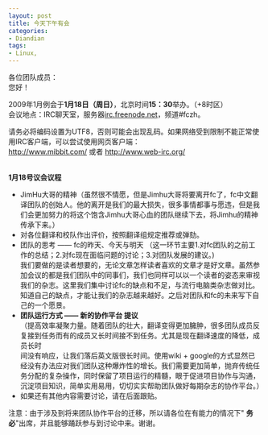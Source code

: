 ```yaml
---
layout: post
title: 今天下午有会
categories:
- Diandian
tags:
- Linux, 
---
```

各位团队成员：
<br />您好！
<br />
<p>2009年1月例会于<strong>1月18日（周日）</strong>，北京时间<strong>15：30</strong>举办。（+8时区） <br />会议地点：IRC聊天室，服务器<a target="_blank" href="http://irc.freenode.net/">irc.freenode.net</a>，频道#fczh。</p>
<p>请务必将编码设置为UTF8，否则可能会出现乱码。如果网络受到限制不能正常使用IRC客户端，可以尝试使用网页客户端： <br /><a target="_blank" href="http://www.mibbit.com/">http://www.mibbit.com/</a> 或者 <a target="_blank" href="http://www.web-irc.org/">http://www.web-irc.org/</a></p>
<strong><br />1月18号议会议程 </strong>
<br />
<ul>
 <li>JimHu大哥的精神（虽然很不情愿，但是Jimhu大哥将要离开fc了，fc中文翻译团队的创始人。他的离开是我们的最大损失，很多事情都事与愿违，但是我们会更加努力的将这个饱含Jimhu大哥心血的团队继续下去，将Jimhu的精神传承下来。）</li>
 <li>对各位翻译和校队作出评价，按照翻译组规定推荐或弹劾。</li>
 <li>团队的思考 —— fc的昨天、今天与明天 （这一环节主要1.对fc团队的之前工作的总结；2.对fc现在面临问题的讨论；3.对团队发展的建议。) <br /> 我们要做的是读者想要的，无论文章怎样读者喜欢的文章才是好文章。虽然参加会议的都是我们团队中的同事们，我们也同样可以以一个读者的姿态来审视我们的杂志。这里我们集中讨论fc的缺点和不足，与流行电脑类杂志做对比。知道自己的缺点，才能让我们的杂志越来越好。之后对团队和fc的未来写下自己的一个愿景。</li>
 <li><strong>团队运行方式 —— 新的协作平台 提议 </strong><br /> （提高效率凝聚力量。随着团队的壮大，翻译变得更加臃肿，很多团队成员反复接到任务而有的成员又长时间接不到任务。尤其是现在翻译速度的降低，成员长时 <br /> 间没有响应，让我们落后英文版很长时间。使用wiki + google的方式显然已经没有办法应对我们团队这种爆炸性的增长。我们需要更加简单，抛弃传统任务分配的复杂操作，同时保留了项目运行的精髓，眼于促进项目协作与沟通，沉淀项目知识，简单实用易用，切切实实帮助团队做好每期杂志的协作平台。）</li>
 <li>如果还有其他内容需要讨论，请在后面跟贴。</li>
</ul>注意：由于涉及到将来团队协作平台的迁移，所以请各位在有能力的情况下&quot;
<strong>务必</strong>&quot;出席，并且能够踊跃参与到讨论中来。谢谢。
<br />
<br />